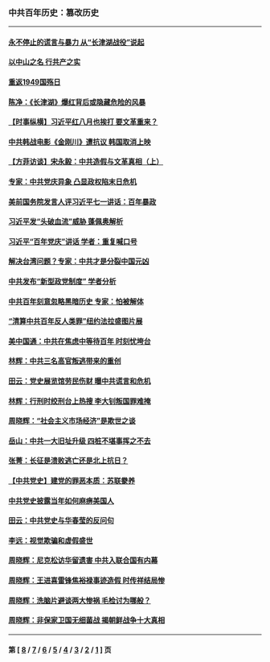 ### 中共百年历史：篡改历史
---
#### [永不停止的谎言与暴力 从“长津湖战役”说起](../../pages/nf1176115/n13494094.md?01310430) 
#### [以中山之名 行共产之实](../../pages/nf1176115/n13346437.md?01310430) 
#### [重返1949国殇日](../../pages/nf1176115/n13346372.md?01310430) 
#### [陈净：《长津湖》爆红背后或隐藏危险的风暴](../../pages/nf1176115/n13314364.md?01310430) 
#### [【时事纵横】习近平红八月也挨打 要文革重来？](../../pages/nf1176115/n13231393.md?01310430) 
#### [中共韩战电影《金刚川》遭抗议 韩国取消上映](../../pages/nf1176115/n13219114.md?01310430) 
#### [【方菲访谈】宋永毅：中共造假与文革真相（上）](../../pages/nf1176115/n13200760.md?01310430) 
#### [专家：中共党庆异象 凸显政权陷末日危机](../../pages/nf1176115/n13067084.md?01310430) 
#### [美前国务院发言人评习近平七一讲话：百年暴政](../../pages/nf1176115/n13066986.md?01310430) 
#### [习近平发“头破血流”威胁 蓬佩奥解析](../../pages/nf1176115/n13063604.md?01310430) 
#### [习近平“百年党庆”讲话 学者：重复喊口号](../../pages/nf1176115/n13061411.md?01310430) 
#### [解决台湾问题？专家：中共才是分裂中国元凶](../../pages/nf1176115/n13060811.md?01310430) 
#### [中共发布“新型政党制度” 学者分析](../../pages/nf1176115/n13056354.md?01310430) 
#### [中共百年刻意忽略黑暗历史 专家：怕被解体](../../pages/nf1176115/n13056056.md?01310430) 
#### [“清算中共百年反人类罪”纽约法拉盛图片展](../../pages/nf1176115/n13052220.md?01310430) 
#### [美中国通：中共在焦虑中等待百年 时刻忧垮台](../../pages/nf1176115/n13048820.md?01310430) 
#### [林辉：中共三名高官叛逃带来的重创](../../pages/nf1176115/n13035206.md?01310430) 
#### [田云：党史展览馆劳民伤财 曝中共谎言和危机](../../pages/nf1176115/n13033900.md?01310430) 
#### [林辉：行刑时绞刑台上热搜 李大钊叛国罪难掩](../../pages/nf1176115/n13031965.md?01310430) 
#### [周晓辉：“社会主义市场经济”是欺世之谈](../../pages/nf1176115/n13024090.md?01310430) 
#### [岳山：中共一大旧址升级 四桩不堪事挥之不去](../../pages/nf1176115/n13021697.md?01310430) 
#### [张菁：长征是溃败逃亡还是北上抗日？](../../pages/nf1176115/n13020585.md?01310430) 
#### [【中共党史】建党的罪恶本质：苏联豢养](../../pages/nf1176115/n13011888.md?01310430) 
#### [中共党史披露当年如何麻痹美国人](../../pages/nf1176115/n12966400.md?01310430) 
#### [田云：中共党史与华春莹的反问句](../../pages/nf1176115/n12765178.md?01310430) 
#### [李远：视觉欺骗和虚假盛世](../../pages/nf1176115/n12993376.md?01310430) 
#### [周晓辉：尼克松访华留遗害 中共入联合国有内幕](../../pages/nf1176115/n12991422.md?01310430) 
#### [周晓辉：王进喜雷锋焦裕禄事迹造假 时传祥结局惨](../../pages/nf1176115/n12985497.md?01310430) 
#### [周晓辉：洗脑片避谈两大惨祸 毛检讨为哪般？](../../pages/nf1176115/n12971285.md?01310430) 
#### [周晓辉：非保家卫国无细菌战 揭朝鲜战争十大真相](../../pages/nf1176115/n12954161.md?01310430) 

---
#### 第 [ [8](./8.md?01310430) / [7](./7.md?01310430) / [6](./6.md?01310430) / [5](./5.md?01310430) / [4](./4.md?01310430) / [3](./3.md?01310430) / [2](./2.md?01310430) / [1](./1.md?01310430) ] 页
